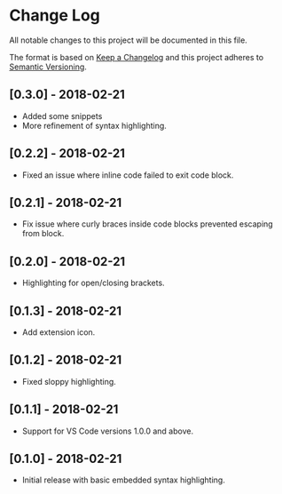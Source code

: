 # Change Log

All notable changes to this project will be documented in this file.

The format is based on [Keep a Changelog](http://keepachangelog.com/en/1.0.0/)
and this project adheres to [Semantic Versioning](http://semver.org/spec/v2.0.0.html).

## [0.3.0] - 2018-02-21

- Added some snippets
- More refinement of syntax highlighting.

## [0.2.2] - 2018-02-21

- Fixed an issue where inline code failed to exit code block.

## [0.2.1] - 2018-02-21

- Fix issue where curly braces inside code blocks prevented escaping from block.

## [0.2.0] - 2018-02-21

- Highlighting for open/closing brackets.

## [0.1.3] - 2018-02-21

- Add extension icon.

## [0.1.2] - 2018-02-21

- Fixed sloppy highlighting.

## [0.1.1] - 2018-02-21

- Support for VS Code versions 1.0.0 and above.

## [0.1.0] - 2018-02-21

- Initial release with basic embedded syntax highlighting.